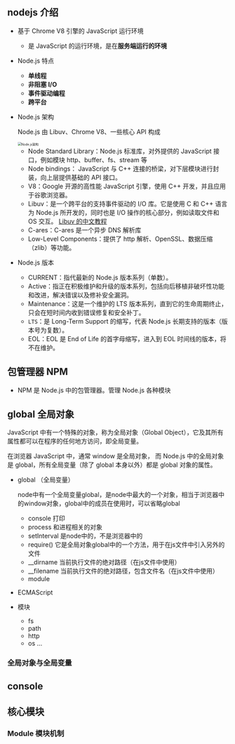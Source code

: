 ## nodejs 介绍

+ 基于 Chrome V8 引擎的 JavaScript 运行环境

  + 是 JavaScript 的运行环境，是在**服务端运行的环境**

+ Node.js 特点

  + **单线程**
  + **非阻塞 I/O**
  + **事件驱动编程**
  + **跨平台**

+ Node.js 架构

  Node.js 由 Libuv、Chrome V8、一些核心 API 构成

  <img src="E:\notes\js-note\_media\Node.js架构.png" alt="Node.js架构" style="zoom:50%;" />

  + Node Standard Library：Node.js 标准库，对外提供的 JavaScript 接口，例如模块 http、buffer、fs、stream 等
  + Node bindings： JavaScript 与 C++ 连接的桥梁，对下层模块进行封装，向上层提供基础的 API 接口。
  + V8：Google 开源的高性能 JavaScript 引擎，使用 C++ 开发，并且应用于谷歌浏览器。
  + Libuv：是一个跨平台的支持事件驱动的 I/O 库。它是使用 C 和 C++ 语言为 Node.js 所开发的，同时也是 I/O 操作的核心部分，例如读取文件和 OS 交互。 [Libuv 的中文教程](https://github.com/luohaha/Chinese-uvbook)
  + C-ares：C-ares 是一个异步 DNS 解析库
  + Low-Level Components：提供了 http 解析、OpenSSL、数据压缩（zlib）等功能。

+ Node.js 版本
  + CURRENT：指代最新的 Node.js 版本系列（单数）。
  + Active：指正在积极维护和升级的版本系列，包括向后移植非破坏性功能和改进，解决错误以及修补安全漏洞。
  + Maintenance：这是一个维护的 LTS 版本系列，直到它的生命周期终止，只会在短时间内收到错误修复和安全补丁。
  + `LTS`：是 Long-Term Support 的缩写，代表 Node.js 长期支持的版本（版本号为复数）。
  + EOL：EOL 是 End of Life 的首字母缩写，进入到 EOL 时间线的版本，将不在维护。







## 包管理器 NPM

+ NPM 是 Node.js 中的包管理器。管理 Node.js 各种模块 





## global 全局对象

JavaScript 中有一个特殊的对象，称为全局对象（Global Object），它及其所有属性都可以在程序的任何地方访问，即全局变量。

在浏览器 JavaScript 中，通常 window 是全局对象， 而 Node.js 中的全局对象是 global，所有全局变量（除了 global 本身以外）都是 global 对象的属性。                                                                                                                                                                                                                                                                                                                                                                                                                                                                                                                                                                                                                                                                                                                                                                                                                                                                                                                                                                                                                                         

+ global （全局变量）

  node中有一个全局变量global，是node中最大的一个对象，相当于浏览器中的window对象，global中的成员在使用时，可以省略global

  + console          打印
  + process          和进程相关的对象
  + setInterval      是node中的，不是浏览器中的
  + require()         它是全局对象global中的一个方法，用于在js文件中引入另外的文件
  + __dirname     当前执行文件的绝对路径（在js文件中使用）
  + __filename     当前执行文件的绝对路径，包含文件名（在js文件中使用）
  + module

+ ECMAScript

+ 模块

  + fs
  + path
  + http
  + os ...



### 全局对象与全局变量



## console 



## 核心模块

### Module 模块机制









